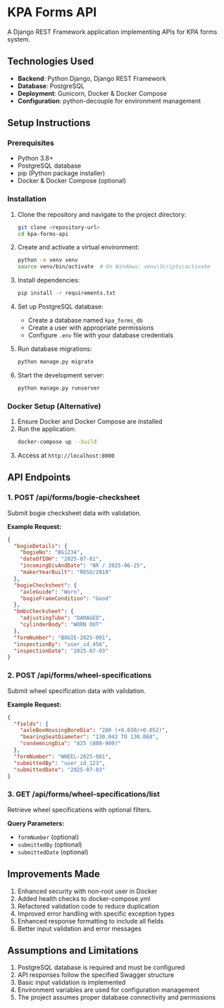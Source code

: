 # KPA Forms API

A Django REST Framework application implementing APIs for KPA forms system.

## Technologies Used

- **Backend**: Python Django, Django REST Framework
- **Database**: PostgreSQL
- **Deployment**: Gunicorn, Docker & Docker Compose
- **Configuration**: python-decouple for environment management

## Setup Instructions

### Prerequisites

- Python 3.8+
- PostgreSQL database
- pip (Python package installer)
- Docker & Docker Compose (optional)

### Installation

1. Clone the repository and navigate to the project directory:
   ```bash
   git clone <repository-url>
   cd kpa-forms-api
   ```

2. Create and activate a virtual environment:
   ```bash
   python -m venv venv
   source venv/bin/activate  # On Windows: venv\Scripts\activate
   ```

3. Install dependencies:
   ```bash
   pip install -r requirements.txt
   ```

4. Set up PostgreSQL database:
   - Create a database named `kpa_forms_db`
   - Create a user with appropriate permissions
   - Configure `.env` file with your database credentials

5. Run database migrations:
   ```bash
   python manage.py migrate
   ```

6. Start the development server:
   ```bash
   python manage.py runserver
   ```

### Docker Setup (Alternative)

1. Ensure Docker and Docker Compose are installed
2. Run the application:
   ```bash
   docker-compose up --build
   ```
3. Access at `http://localhost:8000`

## API Endpoints

### 1. POST /api/forms/bogie-checksheet

Submit bogie checksheet data with validation.

**Example Request:**
```json
{
  "bogieDetails": {
    "bogieNo": "BG1234",
    "dateOfIOH": "2025-07-01",
    "incomingDivAndDate": "NR / 2025-06-25",
    "makerYearBuilt": "RDSO/2018"
  },
  "bogieChecksheet": {
    "axleGuide": "Worn",
    "bogieFrameCondition": "Good"
  },
  "bmbcChecksheet": {
    "adjustingTube": "DAMAGED",
    "cylinderBody": "WORN OUT"
  },
  "formNumber": "BOGIE-2025-001",
  "inspectionBy": "user_id_456",
  "inspectionDate": "2025-07-03"
}
```

### 2. POST /api/forms/wheel-specifications

Submit wheel specification data with validation.

**Example Request:**
```json
{
  "fields": {
    "axleBoxHousingBoreDia": "280 (+0.030/+0.052)",
    "bearingSeatDiameter": "130.043 TO 130.068",
    "condemningDia": "825 (800-900)"
  },
  "formNumber": "WHEEL-2025-001",
  "submittedBy": "user_id_123",
  "submittedDate": "2025-07-03"
}
```

### 3. GET /api/forms/wheel-specifications/list

Retrieve wheel specifications with optional filters.

**Query Parameters:**
- `formNumber` (optional)
- `submittedBy` (optional)
- `submittedDate` (optional)

## Improvements Made

1. Enhanced security with non-root user in Docker
2. Added health checks to docker-compose.yml
3. Refactored validation code to reduce duplication
4. Improved error handling with specific exception types
5. Enhanced response formatting to include all fields
6. Better input validation and error messages

## Assumptions and Limitations

1. PostgreSQL database is required and must be configured
2. API responses follow the specified Swagger structure
3. Basic input validation is implemented
4. Environment variables are used for configuration management
5. The project assumes proper database connectivity and permissions
